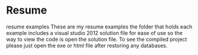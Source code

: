 Resume
======

resume examples
These are my resume examples the folder that holds each example includes a visual studio 2012 solution file for ease of use so the way to view the code is open the solution file. To see the compiled project please just open the exe or html file after restoring any databases.
